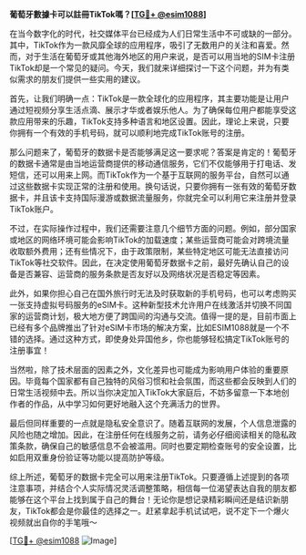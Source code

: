 **葡萄牙數據卡可以註冊TikTok嗎？[[TG💪+ @esim1088](https://t.me/s/esim1088)]**

在当今数字化的时代，社交媒体平台已经成为人们日常生活中不可或缺的一部分。其中，TikTok作为一款风靡全球的应用程序，吸引了无数用户的关注和喜爱。然而，对于生活在葡萄牙或其他海外地区的用户来说，是否可以用当地的SIM卡注册TikTok却是一个常见的疑问。今天，我们就来详细探讨一下这个问题，并为有类似需求的朋友们提供一些实用的建议。

首先，让我们明确一点：TikTok是一款全球化的应用程序，其主要功能是让用户通过短视频分享生活点滴、展示才华或者娱乐他人。为了确保每位用户都能享受这款应用带来的乐趣，TikTok支持多种语言和地区设置。因此，理论上来说，只要你拥有一个有效的手机号码，就可以顺利地完成TikTok账号的注册。

那么问题来了，葡萄牙的数据卡是否能够满足这一要求呢？答案是肯定的！葡萄牙的数据卡通常是由当地运营商提供的移动通信服务，它们不仅能够用于打电话、发短信，还可以用来上网。而TikTok作为一个基于互联网的服务平台，自然可以通过这些数据卡实现正常的注册和使用。换句话说，只要你拥有一张有效的葡萄牙数据卡，并且该卡支持国际漫游或数据流量服务，你就完全可以利用它来注册并登录TikTok账户。

不过，在实际操作过程中，我们还需要注意几个细节方面的问题。例如，部分国家或地区的网络环境可能会影响TikTok的加载速度；某些运营商可能会对跨境流量收取额外费用；还有些情况下，由于政策限制，某些特定地区可能无法直接访问TikTok等社交软件。因此，在决定使用葡萄牙数据卡之前，最好先确认自己的设备是否兼容、运营商的服务条款是否友好以及网络状况是否稳定等因素。

此外，如果你担心自己在国外旅行时无法及时获取新的手机号码，也可以考虑购买一张支持虚拟号码服务的eSIM卡。这种新型技术允许用户在线激活并切换不同国家的运营商计划，极大地方便了跨国间的沟通与交流。值得一提的是，目前市面上已经有多个品牌推出了针对eSIM卡市场的解决方案，比如ESIM1088就是一个不错的选择。通过这种方式，即使身处异国他乡，你也能够轻松搞定TikTok账号的注册事宜！

当然啦，除了技术层面的因素之外，文化差异也可能成为影响用户体验的重要原因。毕竟每个国家都有自己独特的风俗习惯和社会氛围，而这些都会反映到人们的日常生活视频中去。所以当你决定加入TikTok大家庭后，不妨多留意一下本地创作者的作品，从中学习如何更好地融入这个充满活力的世界。

最后但同样重要的一点就是隐私安全意识了。随着互联网的发展，个人信息泄露的风险也随之增加。因此，在注册任何在线服务之前，请务必仔细阅读相关的隐私政策条款，确保自己的敏感信息不会被滥用。同时也要定期检查账号的安全设置，比如启用双重身份验证等功能以提高防护等级。

综上所述，葡萄牙的数据卡完全可以用来注册TikTok。只要遵循上述提到的各项注意事项，并结合个人实际情况灵活调整策略，相信每一位渴望表达自我的朋友都能够在这个平台上找到属于自己的舞台！无论你是想记录精彩瞬间还是结识新朋友，TikTok都会是你最佳的选择之一。赶紧拿起手机试试吧，说不定下一个爆火视频就出自你的手笔哦～

[[TG💪+ @esim1088](https://t.me/s/esim1088) ![Image](https://i.postimg.cc/4NQfJmqS/Snipaste-2025-05-13-00-14-12.png)]
